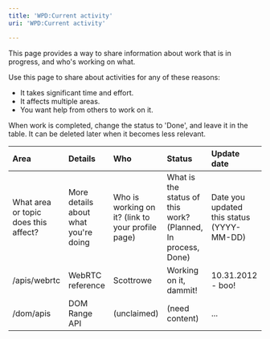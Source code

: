 ```yaml
---
title: 'WPD:Current activity'
uri: 'WPD:Current activity'

---
```

This page provides a way to share information about work that is in progress, and who's working on what.

Use this page to share about activities for any of these reasons:

-   It takes significant time and effort.
-   It affects multiple areas.
-   You want help from others to work on it.

When work is completed, change the status to 'Done', and leave it in the table. It can be deleted later when it becomes less relevant.

|Area|Details|Who|Status|Update date|
|:---|:------|:--|:-----|:----------|
|What area or topic does this affect?|More details about what you're doing|Who is working on it? (link to your profile page)|What is the status of this work? (Planned, In process, Done)|Date you updated this status (YYYY-MM-DD)|
|/apis/webrtc|WebRTC reference|Scottrowe|Working on it, dammit!|10.31.2012 - boo!|
|/dom/apis|DOM Range API|(unclaimed)|(need content)|...|

